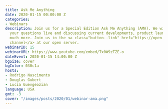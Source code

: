 ```yaml
---
title: Ask Me Anything
date: 2020-01-15 00:00:00 Z
categories:
- Webinars
description: Join us for a Special Edition Ask Me Anything (AMA). We will be answering
  your questions live and discussing current developments, product launches and much
  much more. Join us in the <a class="button--link" href="https://open.rocket.chat/group/uk6jl8hatcs2ebywb">webinar
  channel</a> at our open server.
webinarID: 15
webinarURL: https://www.youtube.com/embed/Tx0W9zTZE-o
dateEvent: 2020-01-15 14:00:00 Z
bgSize: cover
bgColor: 030c1a
hosts:
- Rodrigo Nascimento
- Douglas Gubert
- Lucia Guevgeozian
language: USA
gmt: -3
cover: "/images/posts/2020/01/webinar-ama.png"
---
```


